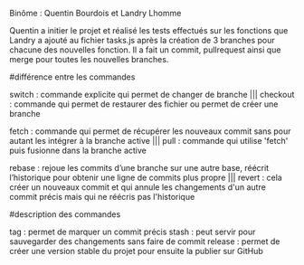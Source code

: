 Binôme : Quentin Bourdois et Landry Lhomme


Quentin a initier le projet et réalisé les tests effectués sur les fonctions que Landry a ajouté au fichier tasks.js après la création de 3 branches pour chacune des nouvelles fonction. Il a fait un commit, pullrequest ainsi que merge pour toutes les nouvelles branches.


#différence entre les commandes

switch : commande explicite qui permet de changer de branche ||| checkout : commande qui permet de restaurer des fichier ou permet de créer une branche 


fetch : commande qui permet de récupérer les nouveaux commit sans pour autant les intégrer à la branche active ||| pull : commande qui utilise 'fetch' puis fusionne dans la branche active

rebase : rejoue les commits d’une branche sur une autre base, réécrit l’historique pour obtenir une ligne de commits plus propre ||| revert : cela créer un nouveaux commit et qui annule les changements d'un autre commit précis mais qui ne réécris pas l'historique 

#description des commandes 

tag : permet de marquer un commit précis 
stash : peut servir pour sauvegarder des changements sans faire de commit
release : permet de créer une version stable du projet pour ensuite la publier sur GitHub
